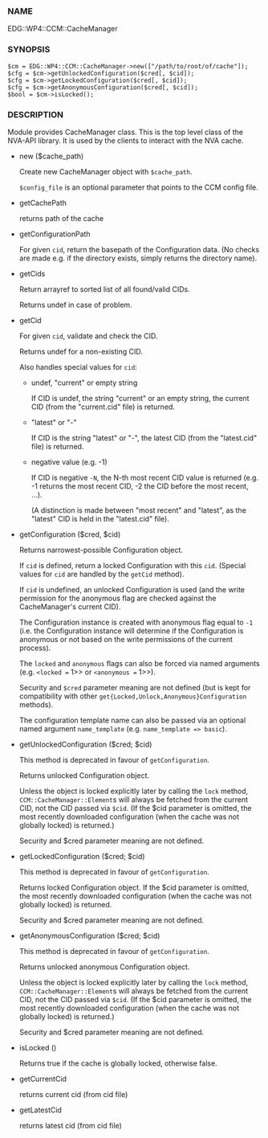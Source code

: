 
### NAME

EDG::WP4::CCM::CacheManager

### SYNOPSIS

    $cm = EDG::WP4::CCM::CacheManager->new(["/path/to/root/of/cache"]);
    $cfg = $cm->getUnlockedConfiguration($cred[, $cid]);
    $cfg = $cm->getLockedConfiguration($cred[, $cid]);
    $cfg = $cm->getAnonymousConfiguration($cred[, $cid]);
    $bool = $cm->isLocked();

### DESCRIPTION

Module provides CacheManager class. This is the top level class
of the NVA-API library. It is used by the clients to interact with
the NVA cache.

- new ($cache\_path)

    Create new CacheManager object with `$cache_path`.

    `$config_file` is an optional parameter that points
    to the CCM config file.

- getCachePath

    returns path of the cache

- getConfigurationPath

    For given `cid`, return the basepath of the Configuration data.
    (No checks are made e.g. if the directory exists,
    simply returns the directory name).

- getCids

    Return arrayref to sorted list of all found/valid CIDs.

    Returns undef in case of problem.

- getCid

    For given `cid`, validate and check the CID.

    Returns undef for a non-existing CID.

    Also handles special values for `cid`:

    - undef, "current" or empty string

        If CID is undef, the string "current" or an empty string, the current CID
        (from the "current.cid" file) is returned.

    - "latest" or "-"

        If CID is the string "latest" or "-", the latest CID
        (from the "latest.cid" file) is returned.

    - negative value (e.g. -1)

        If CID is negative `-N`, the N-th most recent CID value is returned
        (e.g. -1 returns the most recent CID, -2 the CID before the most recent, ...).

        (A distinction is made between "most recent" and "latest", as the "latest" CID
        is held in the "latest.cid" file).

- getConfiguration ($cred, $cid)

    Returns narrowest-possible Configuration object.

    If `cid` is defined, return a locked Configuration with this `cid`.
    (Special values for `cid` are handled by the `getCid` method).

    If `cid` is undefined, an unlocked Configuration is used (and the write permission
    for the anonymous flag are checked against the CacheManager's current CID).

    The Configuration instance is created with anonymous flag equal to `-1`
    (i.e. the Configuration instance will determine if the Configuration
    is anonymous or not based on the write permissions of the current process).

    The `locked` and `anonymous` flags can also be forced via named arguments (e.g.
    `<locked =` 1>> or `<anonymous =` 1>>).

    Security and `$cred` parameter meaning are not defined
    (but is kept for compatibility with other
    `get{Locked,Unlock,Anonymous}Configuration` methods).

    The configuration template name can also be passed via an
    optional named argument `name_template` (e.g. `name_template => basic`).

- getUnlockedConfiguration ($cred; $cid)

    This method is deprecated in favour of `getConfiguration`.

    Returns unlocked Configuration object.

    Unless the object is locked explicitly later by calling the `lock` method,
    `CCM::CacheManager::Element`s will always be fetched from the current CID,
    not the CID passed via `$cid`. (If the $cid parameter is omitted,
    the most recently downloaded configuration (when the cache
    was not globally locked) is returned.)

    Security and $cred parameter meaning are not defined.

- getLockedConfiguration ($cred; $cid)

    This method is deprecated in favour of `getConfiguration`.

    Returns locked Configuration object. If the $cid parameter is
    omitted, the most recently downloaded configuration (when the cache
    was not globally locked) is returned.

    Security and $cred parameter meaning are not defined.

- getAnonymousConfiguration ($cred; $cid)

    This method is deprecated in favour of `getConfiguration`.

    Returns unlocked anonymous Configuration object.

    Unless the object is locked explicitly later by calling the `lock` method,
    `CCM::CacheManager::Element`s will always be fetched from the current CID,
    not the CID passed via `$cid`. (If the $cid parameter is omitted,
    the most recently downloaded configuration (when the cache
    was not globally locked) is returned.)

    Security and $cred parameter meaning are not defined.

- isLocked ()

    Returns true if the cache is globally locked, otherwise false.

- getCurrentCid

    returns current cid (from cid file)

- getLatestCid

    returns latest cid (from cid file)

